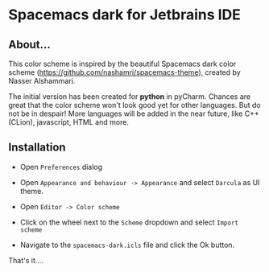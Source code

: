 # Spacemacs dark for Jetbrains IDE

## About...

This color scheme is inspired by the beautiful Spacemacs dark color scheme (https://github.com/nashamri/spacemacs-theme), created by Nasser Alshammari.



The initial version has been created for **python** in pyCharm. Chances are great that the color scheme won't look good yet for other languages. But do not be in despair! More languages will be added in the near future, like C++ (CLion), javascript, HTML and more.



## Installation

* Open `Preferences` dialog
* Open `Appearance and behaviour -> Appearance`  and select `Darcula` as UI theme.

* Open `Editor -> Color scheme`
* Click on the wheel next to the `Scheme` dropdown and select `Import scheme`
* Navigate to the `spacemacs-dark.icls` file and click the Ok button.



That's it....



